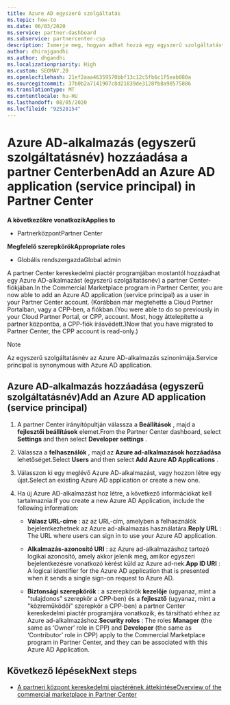 ```yaml
---
title: Azure AD egyszerű szolgáltatás
ms.topic: how-to
ms.date: 06/03/2020
ms.service: partner-dashboard
ms.subservice: partnercenter-csp
description: Ismerje meg, hogyan adhat hozzá egy egyszerű szolgáltatást az Azure AD-bérlőhöz. Ez azt jelenti, hogy hozzáad egy Azure AD-alkalmazást (egyszerű szolgáltatásnév) a partner Centerben.
author: dhirajgandhi
ms.author: dhgandhi
ms.localizationpriority: High
ms.custom: SEOMAY.20
ms.openlocfilehash: 21ef2aaa46359570bbf13c12c5fb6c1f5eab080a
ms.sourcegitcommit: 37b0b2a7141907c8d21839de3128fb8a98575886
ms.translationtype: MT
ms.contentlocale: hu-HU
ms.lasthandoff: 08/05/2020
ms.locfileid: "92528154"
---
```

# <a name="add-an-azure-ad-application-service-principal-in-partner-center"></a><span data-ttu-id="c838c-104">Azure AD-alkalmazás (egyszerű szolgáltatásnév) hozzáadása a partner Centerben</span><span class="sxs-lookup"><span data-stu-id="c838c-104">Add an Azure AD application (service principal) in Partner Center</span></span>

<span data-ttu-id="c838c-105">**A következőkre vonatkozik**</span><span class="sxs-lookup"><span data-stu-id="c838c-105">**Applies to**</span></span>

- <span data-ttu-id="c838c-106">Partnerközpont</span><span class="sxs-lookup"><span data-stu-id="c838c-106">Partner Center</span></span>

<span data-ttu-id="c838c-107">**Megfelelő szerepkörök**</span><span class="sxs-lookup"><span data-stu-id="c838c-107">**Appropriate roles**</span></span>

- <span data-ttu-id="c838c-108">Globális rendszergazda</span><span class="sxs-lookup"><span data-stu-id="c838c-108">Global admin</span></span>

<span data-ttu-id="c838c-109">A partner Center kereskedelmi piactér programjában mostantól hozzáadhat egy Azure AD-alkalmazást (egyszerű szolgáltatásnév) a partner Center-fiókjában.</span><span class="sxs-lookup"><span data-stu-id="c838c-109">In the Commercial Marketplace program in Partner Center, you are now able to add an Azure AD application (service principal) as a user in your Partner Center account.</span></span> <span data-ttu-id="c838c-110">(Korábban már megtehette a Cloud Partner Portalban, vagy a CPP-ben, a fiókban.</span><span class="sxs-lookup"><span data-stu-id="c838c-110">(You were able to do so previously in your Cloud Partner Portal, or CPP, account.</span></span> <span data-ttu-id="c838c-111">Most, hogy áttelepítette a partner központba, a CPP-fiók írásvédett.)</span><span class="sxs-lookup"><span data-stu-id="c838c-111">Now that you have migrated to Partner Center, the CPP account is read-only.)</span></span>
 
>[!Note] 
><span data-ttu-id="c838c-112">Az egyszerű szolgáltatásnév az Azure AD-alkalmazás szinonimája.</span><span class="sxs-lookup"><span data-stu-id="c838c-112">Service principal is synonymous with Azure AD application.</span></span>

## <a name="add-an-azure-ad-application-service-principal"></a><span data-ttu-id="c838c-113">Azure AD-alkalmazás hozzáadása (egyszerű szolgáltatásnév)</span><span class="sxs-lookup"><span data-stu-id="c838c-113">Add an Azure AD application (service principal)</span></span>

1. <span data-ttu-id="c838c-114">A partner Center irányítópultján válassza a **Beállítások** , majd a **fejlesztői beállítások** elemet.</span><span class="sxs-lookup"><span data-stu-id="c838c-114">From the Partner Center dashboard, select **Settings** and then select **Developer settings** .</span></span>

2. <span data-ttu-id="c838c-115">Válassza a **felhasználók** , majd az **Azure ad-alkalmazások hozzáadása** lehetőséget.</span><span class="sxs-lookup"><span data-stu-id="c838c-115">Select **Users** and then select **Add Azure AD Applications** .</span></span>

3. <span data-ttu-id="c838c-116">Válasszon ki egy meglévő Azure AD-alkalmazást, vagy hozzon létre egy újat.</span><span class="sxs-lookup"><span data-stu-id="c838c-116">Select an existing Azure AD application or create a new one.</span></span>

4. <span data-ttu-id="c838c-117">Ha új Azure AD-alkalmazást hoz létre, a következő információkat kell tartalmaznia:</span><span class="sxs-lookup"><span data-stu-id="c838c-117">If you create a new Azure AD Application, include the following information:</span></span>  

   - <span data-ttu-id="c838c-118">**Válasz URL-címe** : az az URL-cím, amelyben a felhasználók bejelentkezhetnek az Azure ad-alkalmazás használatára.</span><span class="sxs-lookup"><span data-stu-id="c838c-118">**Reply URL** : The URL where users can sign in to use your Azure AD application.</span></span>

   - <span data-ttu-id="c838c-119">**Alkalmazás-azonosító URI** : az Azure ad-alkalmazáshoz tartozó logikai azonosító, amely akkor jelenik meg, amikor egyszeri bejelentkezésre vonatkozó kérést küld az Azure ad-nek.</span><span class="sxs-lookup"><span data-stu-id="c838c-119">**App ID URI** : A logical identifier for the Azure AD application that is presented when it sends a single sign-on request to Azure AD.</span></span>

   - <span data-ttu-id="c838c-120">**Biztonsági szerepkörök** : a szerepkörök **kezelője** (ugyanaz, mint a "tulajdonos" szerepkör a CPP-ben) és a **fejlesztő** (ugyanaz, mint a "közreműködői" szerepkör a CPP-ben) a partner Center kereskedelmi piactér programjára vonatkozik, és társítható ehhez az Azure ad-alkalmazáshoz.</span><span class="sxs-lookup"><span data-stu-id="c838c-120">**Security roles** : The roles **Manager** (the same as  ‘Owner’ role in CPP) and **Developer** (the same as ‘Contributor’ role in CPP) apply to the Commercial Marketplace program in Partner Center, and they can be associated with this Azure AD Application.</span></span>  

## <a name="next-steps"></a><span data-ttu-id="c838c-121">Következő lépések</span><span class="sxs-lookup"><span data-stu-id="c838c-121">Next steps</span></span>

- [<span data-ttu-id="c838c-122">A partneri központ kereskedelmi piactérének áttekintése</span><span class="sxs-lookup"><span data-stu-id="c838c-122">Overview of the commercial marketplace in Partner Center</span></span>](csp-commercial-marketplace-overview.md)